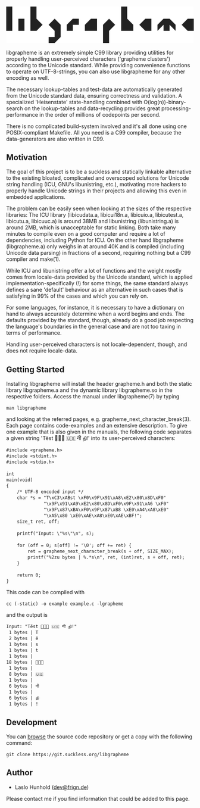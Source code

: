![libgrapheme](libgrapheme.svg)

libgrapheme is an extremely simple C99 library providing utilities for
properly handling user-perceived characters ('grapheme clusters')
according to the Unicode standard. While providing convenience functions
to operate on UTF-8-strings, you can also use libgrapheme for any other
encoding as well.

The necessary lookup-tables and test-data are automatically generated
from the Unicode standard data, ensuring correctness and validation.
A specialized 'Heisenstate' state-handling combined with
O(log(n))-binary-search on the lookup-tables and data-recycling provides
great processing-performance in the order of millions of codepoints per
second.

There is no complicated build-system involved and it's all done using
one POSIX-compliant Makefile. All you need is a C99 compiler, because
the data-generators are also written in C99.

Motivation
----------
The goal of this project is to be a suckless and statically linkable
alternative to the existing bloated, complicated and overscoped solutions
for Unicode string handling (ICU, GNU's libunistring, etc.), motivating
more hackers to properly handle Unicode strings in their projects and
allowing this even in embedded applications.

The problem can be easily seen when looking at the sizes of the respective
libraries: The ICU library (libicudata.a, libicui18n.a, libicuio.a,
libicutest.a, libicutu.a, libicuuc.a) is around 38MB and libunistring
(libunistring.a) is around 2MB, which is unacceptable for static
linking. Both take many minutes to compile even on a good computer and
require a lot of dependencies, including Python for ICU. On
the other hand libgrapheme (libgrapheme.a) only weighs in at around 40K
and is compiled (including Unicode data parsing) in fractions of a
second, requiring nothing but a C99 compiler and make(1).

While ICU and libunistring offer a lot of functions and the weight mostly
comes from locale-data provided by the Unicode standard, which is applied
implementation-specifically (!) for some things, the same standard always
defines a sane 'default' behaviour as an alternative in such cases that
is satisfying in 99% of the cases and which you can rely on.

For some languages, for instance, it is necessary to have a dictionary
on hand to always accurately determine when a word begins and ends. The
defaults provided by the standard, though, already do a good job
respecting the language's boundaries in the general case and are not too
taxing in terms of performance.

Handling user-perceived characters is not locale-dependent, though, and
does not require locale-data.

Getting Started
---------------
Installing libgrapheme will install the header grapheme.h and both the
static library libgrapheme.a and the dynamic library libgrapheme.so in
the respective folders. Access the manual under libgrapheme(7) by typing

	man libgrapheme

and looking at the referred pages, e.g. grapheme\_next\_character\_break(3).
Each page contains code-examples and an extensive description. To give
one example that is also given in the manuals, the following code
separates a given string 'Tëst 👨‍👩‍👦 🇺🇸 नी நி!'
into its user-perceived characters:

	#include <grapheme.h>
	#include <stdint.h>
	#include <stdio.h>

	int
	main(void)
	{
		/* UTF-8 encoded input */
		char *s = "T\xC3\xABst \xF0\x9F\x91\xA8\xE2\x80\x8D\xF0"
		          "\x9F\x91\xA9\xE2\x80\x8D\xF0\x9F\x91\xA6 \xF0"
		          "\x9F\x87\xBA\xF0\x9F\x87\xB8 \xE0\xA4\xA8\xE0"
		          "\xA5\x80 \xE0\xAE\xA8\xE0\xAE\xBF!";
		size_t ret, off;

		printf("Input: \"%s\"\n", s);

		for (off = 0; s[off] != '\0'; off += ret) {
			ret = grapheme_next_character_break(s + off, SIZE_MAX);
			printf("%2zu bytes | %.*s\n", ret, (int)ret, s + off, ret);
		}

		return 0;
	}

This code can be compiled with

	cc (-static) -o example example.c -lgrapheme

and the output is

	Input: "Tëst 👨‍👩‍👦 🇺🇸 नी நி!"
	 1 bytes | T
	 2 bytes | ë
	 1 bytes | s
	 1 bytes | t
	 1 bytes |  
	18 bytes | 👨‍👩‍👦
	 1 bytes |  
	 8 bytes | 🇺🇸
	 1 bytes |  
	 6 bytes | नी
	 1 bytes |  
	 6 bytes | நி
	 1 bytes | !

Development
-----------
You can [browse](//git.suckless.org/libgrapheme) the source code
repository or get a copy with the following command:

	git clone https://git.suckless.org/libgrapheme

Author
------
* Laslo Hunhold (dev@frign.de)

Please contact me if you find information that could be added to this page.
